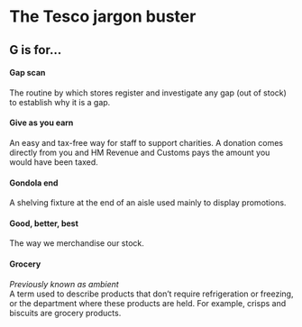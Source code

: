 # The Tesco jargon buster

## G is for…

#### Gap scan
The routine by which stores register and investigate any gap (out of stock) to establish why it is a gap.

#### Give as you earn
An easy and tax-free way for staff to support charities. A donation comes directly from you and HM Revenue and Customs pays the amount you would have been taxed.

#### Gondola end
A shelving fixture at the end of an aisle used mainly to display promotions.

#### Good, better, best
The way we merchandise our stock.

#### Grocery
*Previously known as ambient*  
A term used to describe products that don’t require refrigeration or freezing, or the department where these products are held. For example, crisps and biscuits are grocery products.
